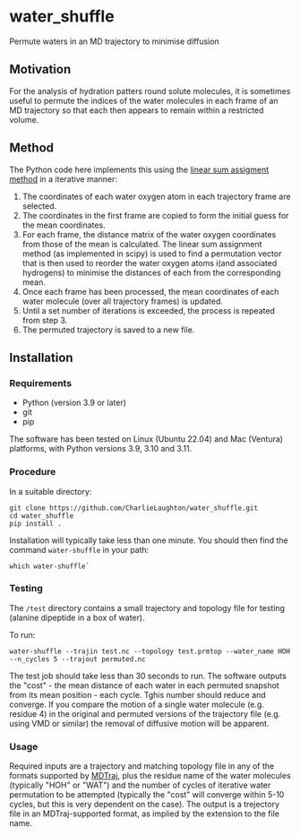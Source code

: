 # water_shuffle
Permute waters in an MD trajectory to minimise diffusion

## Motivation
For the analysis of hydration patters round solute molecules, it is sometimes
useful to permute the indices of the water molecules in each frame of an MD
trajectory so that each then appears to remain within a restricted volume.

## Method
The Python code here implements this using the [linear sum assigment method](https://docs.scipy.org/doc/scipy/reference/generated/scipy.optimize.linear_sum_assignment.html) in a iterative manner:

1. The coordinates of each water oxygen atom in each trajectory frame are selected.
2. The coordinates in the first frame are copied to form the initial guess for the mean coordinates.
3. For each frame, the distance matrix of the water oxygen coordinates from those of the mean is calculated. The linear sum assignment method (as implemented in scipy) is used to find a
permutation vector that is then used to reorder the water oxygen atoms i(and associated hydrogens) to minimise the distances of each from the corresponding mean. 
5. Once each frame has been processed, the mean coordinates of each water molecule (over all trajectory frames) is updated.
7. Until a set number of iterations is exceeded, the process is repeated from step 3.
8. The permuted trajectory is saved to a new file.

## Installation

### Requirements
* Python (version 3.9 or later)
* git
* pip

The software has been tested on Linux (Ubuntu 22.04) and Mac (Ventura) platforms, with Python versions 3.9, 3.10 and 3.11.

### Procedure
In a suitable directory:

```
git clone https://github.com/CharlieLaughton/water_shuffle.git
cd water_shuffle
pip install .
```
Installation will typically take less than one minute. You should then find the command `water-shuffle` in your path:
```
which water-shuffle`
```

### Testing
The `/test` directory contains a small trajectory and topology file for testing (alanine dipeptide in a box of water).

To run:
```
water-shuffle --trajin test.nc --topology test.prmtop --water_name HOH --n_cycles 5 --trajout permuted.nc
```
The test job should take less than 30 seconds to run. The software outputs the "cost" - the mean distance of each water in each permuted snapshot from its mean position - each cycle. Tghis number should reduce and converge. If you compare the motion of a single water molecule (e.g. residue 4) in the original and permuted versions of the trajectory file (e.g. using VMD or similar) the removal of diffusive motion will be apparent.

### Usage
Required inputs are a trajectory and matching topology file in any of the formats supported by [MDTraj](http://mdtraj.org), plus the residue name of the water molecules (typically "HOH" or "WAT") and the number of cycles of iterative water permutation to be attempted (typically the "cost" will converge within 5-10 cycles, but this is very dependent on the case). The output is a trejectory file in an MDTraj-supported format, as implied by the extension to the file name.
